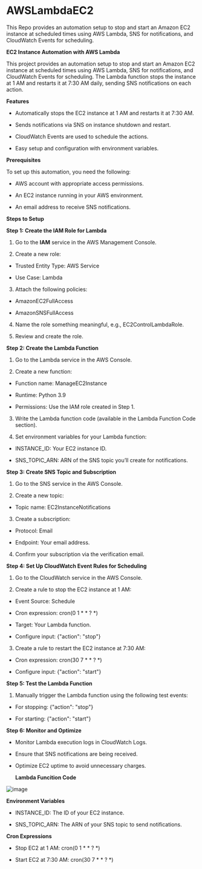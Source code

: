 # AWSLambdaEC2
This Repo provides an automation setup to stop and start an Amazon EC2 instance at scheduled times using AWS Lambda, SNS for notifications, and CloudWatch Events for scheduling.

**EC2 Instance Automation with AWS Lambda**

This project provides an automation setup to stop and start an Amazon EC2 instance at scheduled times using AWS Lambda, SNS for notifications, and CloudWatch Events for scheduling. The Lambda function stops the instance at 1 AM and restarts it at 7:30 AM daily, sending SNS notifications on each action.

**Features**

 - Automatically stops the EC2 instance at 1 AM and restarts it at 7:30 AM.

 - Sends notifications via SNS on instance shutdown and restart.

 - CloudWatch Events are used to schedule the actions.

 - Easy setup and configuration with environment variables.

**Prerequisites**

To set up this automation, you need the following:

 - AWS account with appropriate access permissions.

 - An EC2 instance running in your AWS environment.

 - An email address to receive SNS notifications.

**Steps to Setup**

**Step 1:** **Create the IAM Role for Lambda**

1. Go to the **IAM** service in the AWS Management Console.

2. Create a new role:

 - Trusted Entity Type: AWS Service

 - Use Case: Lambda

3. Attach the following policies:

 - AmazonEC2FullAccess
  
 - AmazonSNSFullAccess
  
4. Name the role something meaningful, e.g., EC2ControlLambdaRole.
   
5. Review and create the role.

**Step 2: Create the Lambda Function**

1. Go to the Lambda service in the AWS Console.

2. Create a new function:

 - Function name: ManageEC2Instance

 - Runtime: Python 3.9

 - Permissions: Use the IAM role created in Step 1.

3. Write the Lambda function code (available in the Lambda Function Code section).
   
4. Set environment variables for your Lambda function:
   
 - INSTANCE_ID: Your EC2 instance ID.
  
 - SNS_TOPIC_ARN: ARN of the SNS topic you’ll create for notifications.
  
**Step 3: Create SNS Topic and Subscription**

1. Go to the SNS service in the AWS Console.
   
2. Create a new topic:
   
 - Topic name: EC2InstanceNotifications
  
3. Create a subscription:
   
 - Protocol: Email
  
 - Endpoint: Your email address.
  
4. Confirm your subscription via the verification email.
   
**Step 4: Set Up CloudWatch Event Rules for Scheduling**

1. Go to the CloudWatch service in the AWS Console.
   
2. Create a rule to stop the EC2 instance at 1 AM:
   
 - Event Source: Schedule

 - Cron expression: cron(0 1 * * ? *)

 - Target: Your Lambda function.

 - Configure input: {"action": "stop"}

3. Create a rule to restart the EC2 instance at 7:30 AM:
   
 - Cron expression: cron(30 7 * * ? *)
  
 - Configure input: {"action": "start"}
  
**Step 5: Test the Lambda Function**

1. Manually trigger the Lambda function using the following test events:
   
 - For stopping: {"action": "stop"}
  
 - For starting: {"action": "start"}
  
**Step 6: Monitor and Optimize**

- Monitor Lambda execution logs in CloudWatch Logs.
  
- Ensure that SNS notifications are being received.
  
- Optimize EC2 uptime to avoid unnecessary charges.
  

  **Lambda Funcition Code**
  
![image](https://github.com/user-attachments/assets/84bb2fc6-a6e6-4981-b6e3-c3e07c7df922)

**Environment Variables**

- INSTANCE_ID: The ID of your EC2 instance.
  
- SNS_TOPIC_ARN: The ARN of your SNS topic to send notifications.
  
**Cron Expressions**

- Stop EC2 at 1 AM: cron(0 1 * * ? *)

- Start EC2 at 7:30 AM: cron(30 7 * * ? *)
